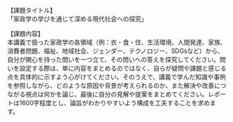 【課題タイトル】  
「家政学の学びを通じて深める現代社会への探究」

【課題内容】  
本講義で扱った家政学の各領域（例：衣・食・住、生活環境、人間発達、家族、消費者問題、福祉、地域社会、ジェンダー、テクノロジー、SDGsなど）から、自分が関心を持った問いを一つ立て、その問いへの答えを探究してください。問いを設定する際は、単に内容をまとめるのではなく、自らが疑問や課題と感じる点を具体的に示すよう心がけてください。そのうえで、講義で学んだ知識や事例を参照しながら、どのような原因や背景が考えられるのか、また解決や改善につながる視点は何かを論じ、最後に自分の見解や提案をまとめてください。レポートは1600字程度とし、論旨がわかりやすいよう構成を工夫することを求めます。  